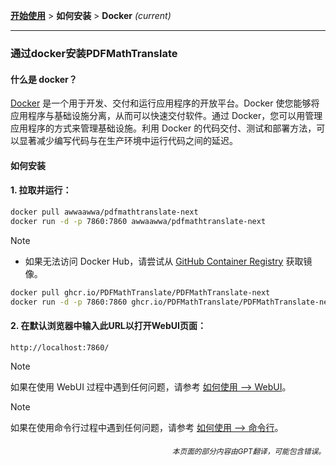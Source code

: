 [**开始使用**](./getting-started.md) > **如何安装** > **Docker** _(current)_

---

### 通过docker安装PDFMathTranslate

#### 什么是 docker？

[Docker](https://docs.docker.com/get-started/docker-overview/) 是一个用于开发、交付和运行应用程序的开放平台。Docker 使您能够将应用程序与基础设施分离，从而可以快速交付软件。通过 Docker，您可以用管理应用程序的方式来管理基础设施。利用 Docker 的代码交付、测试和部署方法，可以显著减少编写代码与在生产环境中运行代码之间的延迟。

#### 如何安装

<h4>1. 拉取并运行：</h4>

```bash
docker pull awwaawwa/pdfmathtranslate-next
docker run -d -p 7860:7860 awwaawwa/pdfmathtranslate-next
```

> [!NOTE]
> 
> - 如果无法访问 Docker Hub，请尝试从 [GitHub Container Registry](https://github.com/PDFMathTranslate/PDFMathTranslate-next/pkgs/container/pdfmathtranslate) 获取镜像。
> 
> ```bash
> docker pull ghcr.io/PDFMathTranslate/PDFMathTranslate-next
> docker run -d -p 7860:7860 ghcr.io/PDFMathTranslate/PDFMathTranslate-next
>

<h4>2. 在默认浏览器中输入此URL以打开WebUI页面：</h4>

```
http://localhost:7860/
```

> [!NOTE]
> 如果在使用 WebUI 过程中遇到任何问题，请参考 [如何使用 --> WebUI](./USAGE_webui.md)。

> [!NOTE]
> 如果在使用命令行过程中遇到任何问题，请参考 [如何使用 --> 命令行](./USAGE_commandline.md)。
<!-- 
#### For docker deployment on cloud service:

<div>
<a href="https://www.heroku.com/deploy?template=https://github.com/PDFMathTranslate/PDFMathTranslate-next">
  <img src="https://www.herokucdn.com/deploy/button.svg" alt="Deploy" height="26"></a>
<a href="https://render.com/deploy">
  <img src="https://render.com/images/deploy-to-render-button.svg" alt="Deploy to Koyeb" height="26"></a>
<a href="https://zeabur.com/templates/5FQIGX?referralCode=reycn">
  <img src="https://zeabur.com/button.svg" alt="Deploy on Zeabur" height="26"></a>
<a href="https://app.koyeb.com/deploy?type=git&builder=buildpack&repository=github.com/PDFMathTranslate/PDFMathTranslate-next&branch=main&name=pdf-math-translate">
  <img src="https://www.koyeb.com/static/images/deploy/button.svg" alt="Deploy to Koyeb" height="26"></a>
</div>

-->

<div align="right"> 
<h6><small>本页面的部分内容由GPT翻译，可能包含错误。</small></h6>
